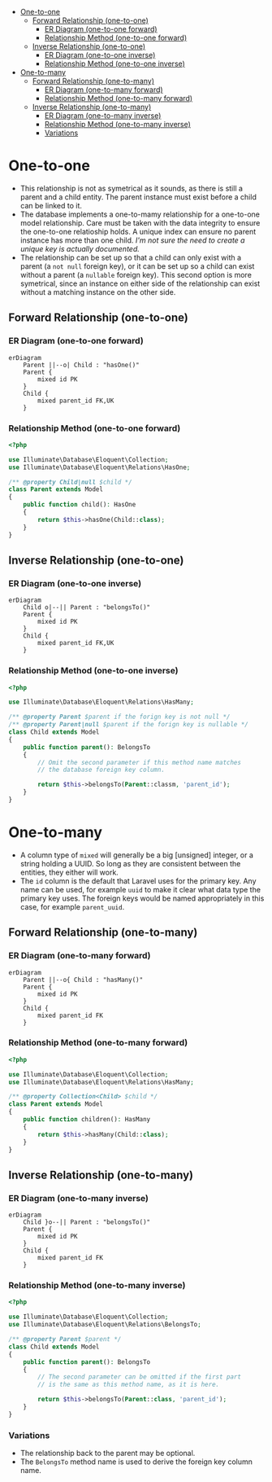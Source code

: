 <!-- TOC -->

- [One-to-one](#one-to-one)
    - [Forward Relationship (one-to-one)](#forward-relationship-one-to-one)
        - [ER Diagram (one-to-one forward)](#er-diagram-one-to-one-forward)
        - [Relationship Method (one-to-one forward)](#relationship-method-one-to-one-forward)
    - [Inverse Relationship (one-to-one)](#inverse-relationship-one-to-one)
        - [ER Diagram (one-to-one inverse)](#er-diagram-one-to-one-inverse)
        - [Relationship Method (one-to-one inverse)](#relationship-method-one-to-one-inverse)
- [One-to-many](#one-to-many)
    - [Forward Relationship (one-to-many)](#forward-relationship-one-to-many)
        - [ER Diagram (one-to-many forward)](#er-diagram-one-to-many-forward)
        - [Relationship Method (one-to-many forward)](#relationship-method-one-to-many-forward)
    - [Inverse Relationship (one-to-many)](#inverse-relationship-one-to-many)
        - [ER Diagram (one-to-many inverse)](#er-diagram-one-to-many-inverse)
        - [Relationship Method (one-to-many inverse)](#relationship-method-one-to-many-inverse)
        - [Variations](#variations)

<!-- /TOC -->

# One-to-one

* This relationship is not as symetrical as it sounds,
  as there is still a parent and a child entity.
  The parent instance must exist before a child can be linked to it.
* The database implements a one-to-mamy relationship for a one-to-one
  model relationship.
  Care must be taken with the data integrity to ensure the one-to-one
  relatioship holds.
  A unique index can ensure no parent instance has more than one child.
  *I'm not sure the need to create a unique key is actually documented.*
* The relationship can be set up so that a child can only exist with
  a parent (a `not null` foreign key), or it can be set up so
  a child can exist without a parent (a `nullable` foreign key).
  This second option is more symetrical, since an instance on either
  side of the relationship can exist without a matching instance on
  the other side.

## Forward Relationship (one-to-one)

### ER Diagram (one-to-one forward)

```mermaid
erDiagram
    Parent ||--o| Child : "hasOne()"
    Parent {
        mixed id PK
    }
    Child {
        mixed parent_id FK,UK
    }
```

### Relationship Method (one-to-one forward)

```php
<?php

use Illuminate\Database\Eloquent\Collection;
use Illuminate\Database\Eloquent\Relations\HasOne;

/** @property Child|null $child */
class Parent extends Model
{
    public function child(): HasOne
    {
        return $this->hasOne(Child::class);
    }
}
```

## Inverse Relationship (one-to-one)

### ER Diagram (one-to-one inverse)

```mermaid
erDiagram
    Child o|--|| Parent : "belongsTo()"
    Parent {
        mixed id PK
    }
    Child {
        mixed parent_id FK,UK
    }
```
### Relationship Method (one-to-one inverse)

```php
<?php

use Illuminate\Database\Eloquent\Relations\HasMany;

/** @property Parent $parent if the forign key is not null */
/** @property Parent|null $parent if the forign key is nullable */
class Child extends Model
{
    public function parent(): BelongsTo
    {
        // Omit the second parameter if this method name matches
        // the database foreign key column.

        return $this->belongsTo(Parent::classm, 'parent_id');
    }
}
```

# One-to-many

* A column type of `mixed` will generally be a big [unsigned] integer,
  or a string holding a UUID.
  So long as they are consistent between the entities,
  they either will work.
* The `id` column is the default that Laravel uses for the primary key.
  Any name can be used, for example `uuid` to make it clear what data type
  the primary key uses.
  The foreign keys would be named appropriately in this case, for example `parent_uuid`.

## Forward Relationship (one-to-many)

### ER Diagram (one-to-many forward)

```mermaid
erDiagram
    Parent ||--o{ Child : "hasMany()"
    Parent {
        mixed id PK
    }
    Child {
        mixed parent_id FK
    }
```

### Relationship Method (one-to-many forward)

```php
<?php

use Illuminate\Database\Eloquent\Collection;
use Illuminate\Database\Eloquent\Relations\HasMany;

/** @property Collection<Child> $child */
class Parent extends Model
{
    public function children(): HasMany
    {
        return $this->hasMany(Child::class);
    }
}
```

## Inverse Relationship (one-to-many)

### ER Diagram (one-to-many inverse)

```mermaid
erDiagram
    Child }o--|| Parent : "belongsTo()"
    Parent {
        mixed id PK
    }
    Child {
        mixed parent_id FK
    }
```

### Relationship Method (one-to-many inverse)

```php
<?php

use Illuminate\Database\Eloquent\Collection;
use Illuminate\Database\Eloquent\Relations\BelongsTo;

/** @property Parent $parent */
class Child extends Model
{
    public function parent(): BelongsTo
    {
        // The second parameter can be omitted if the first part
        // is the same as this method name, as it is here.

        return $this->belongsTo(Parent::class, 'parent_id');
    }
}
```

### Variations

* The relationship back to the parent may be optional.
* The `BelongsTo` method name is used to derive the foreign key column name.
